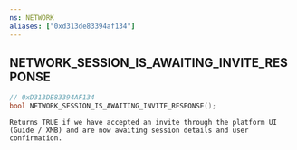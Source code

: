 ```yaml
---
ns: NETWORK
aliases: ["0xd313de83394af134"]
---
```

## NETWORK_SESSION_IS_AWAITING_INVITE_RESPONSE

```c
// 0xD313DE83394AF134
bool NETWORK_SESSION_IS_AWAITING_INVITE_RESPONSE();
```

```
Returns TRUE if we have accepted an invite through the platform UI (Guide / XMB) and are now awaiting session details and user confirmation.
```
